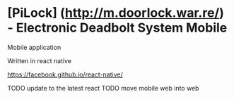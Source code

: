 # [PiLock] (http://m.doorlock.war.re/) - Electronic Deadbolt System Mobile

Mobile application 


Written in react native

https://facebook.github.io/react-native/


TODO update to the latest react
TODO move mobile web into web

